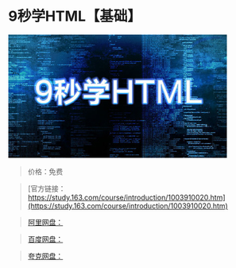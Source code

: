 # 9秒学HTML【基础】

![img](../../../assets/study163/free/7E898C58915D98ABE3EC2B9A58266EA4.jpg)

> 价格：免费

> [官方链接：https://study.163.com/course/introduction/1003910020.htm](https://study.163.com/course/introduction/1003910020.htm)

> [阿里网盘：]()

> [百度网盘：]()

> [夸克网盘：]()
